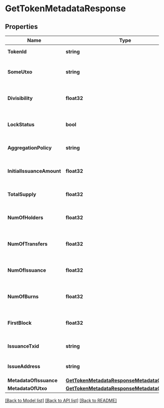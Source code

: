 # GetTokenMetadataResponse

## Properties
Name | Type | Description | Notes
------------ | ------------- | ------------- | -------------
**TokenId** | **string** | ID of the token | [optional] 
**SomeUtxo** | **string** | Example UTXO containing this token. | [optional] 
**Divisibility** | **float32** | Decimal places the token is divisible to | [optional] 
**LockStatus** | **bool** | Whether issuance of more tokens is locked | [optional] 
**AggregationPolicy** | **string** | Whether the tokens are aggregatable | [optional] 
**InitialIssuanceAmount** | **float32** | Total tokens issued in initial issuance | [optional] 
**TotalSupply** | **float32** | Total number of tokens in supply | [optional] 
**NumOfHolders** | **float32** | Total number of addresses this token is held at | [optional] 
**NumOfTransfers** | **float32** | Total number of transactions of this token | [optional] 
**NumOfIssuance** | **float32** | Total number of times this token has been issued | [optional] 
**NumOfBurns** | **float32** | Number of times tokens have been burned | [optional] 
**FirstBlock** | **float32** | Block number token was issued in | [optional] 
**IssuanceTxid** | **string** | TXID the token was issued with | [optional] 
**IssueAddress** | **string** | Address that issued the tokens | [optional] 
**MetadataOfIssuance** | [**GetTokenMetadataResponseMetadataOfIssuance**](getTokenMetadataResponse_metadataOfIssuance.md) |  | [optional] 
**MetadataOfUtxo** | [**GetTokenMetadataResponseMetadataOfUtxo**](getTokenMetadataResponse_metadataOfUtxo.md) |  | [optional] 

[[Back to Model list]](../README.md#documentation-for-models) [[Back to API list]](../README.md#documentation-for-api-endpoints) [[Back to README]](../README.md)


